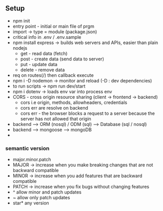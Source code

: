 ## Setup
- npm init
- entry point - initial or main file of prgm
- import -> type = module (package.json)
- critical info in .env / .env.sample
- npm install express -> builds web servers and APIs, easier than plain nodejs
    - get - read data (fetch)
    - post - create data (send data to server)
    - put - update data
    - delete - remove data
- req on routes(/) then callback execute
- npm i -D nodemon -> monitor and reload (-D : dev dependencies)
- to run scripts -> npm run dev/start
- npm i dotenv -> loads env var into process env
- CORS - cross origin resource sharing (client -> frontend -> backend)
    - cors i.e origin, methods, allowheaders, credentials
    - cors err are resolve on backend
    - cors err - the browser blocks a request to a server because the server has not allowed that origin
- backend --> ORM (nosql) / ODM (sql) --> Database (sql / nosql) 
- backend --> mongoose --> mongoDB
- 







### semantic version
- major.minor.patch
- MAJOR → increase when you make breaking changes that are not backward compatible
- MINOR → increase when you add features that are backward compatible
- PATCH → increase when you fix bugs without changing features
- ^ allow minor and patch updates
- ~ allow only patch updates
- star* any version
